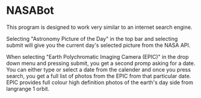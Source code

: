 # NASABot

This program is designed to work very similar to an internet search engine.

Selecting "Astronomy Picture of the Day" in the top bar and selecting submit will give you the current day's selected picture from the NASA API.

When selecting "Earth Polychromatic Imaging Camera (EPIC)" in the drop down menu and pressing submit, you get a second promp asking for a date. You can either type or select a date from the calender and once you press search, you get a full list of photos from the EPIC from that particular date. EPIC provides full colour high definition photos of the earth's day side from langrange 1 orbit.



